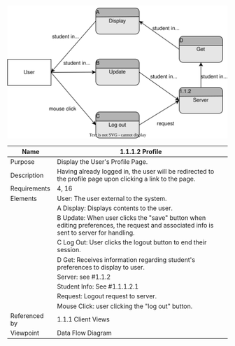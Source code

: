 ![Profile DFD](TeamThreeFiles/1.1.1.2_v6_ProfileDesignDiagram.drawio.svg)

| Name | 1.1.1.2 Profile |
| ------------- | ----------- |
| Purpose       | Display the User's Profile Page. |
| Description   | Having already logged in, the user will be redirected to the profile page upon clicking a link to the page. |
| Requirements  | 4, 16 |
| Elements      | User: The user external to the system. |
|               | A Display: Displays contents to the user.  | 
|               | B Update: When user clicks the "save" button when editing preferences, the request and associated info is sent to server for handling.  |
|               | C Log Out: User clicks the logout button to end their session. | 
|               | D Get: Receives information regarding student's preferences to display to user.  | 
|               | Server: see #1.1.2 |
|               | Student Info: See #1.1.1.2.1 |
|               | Request: Logout request to server. |
|               | Mouse Click: user clicking the "log out" button. | 
| Referenced by | 1.1.1 Client Views | 
| Viewpoint     | Data Flow Diagram |
